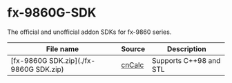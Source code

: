 # fx-9860G-SDK
The official and unofficial addon SDKs for fx-9860 series.

| File name | Source | Description |
|---|---|---|
|[fx-9860G SDK.zip](./fx-9860G SDK.zip)|[cnCalc](https://www.cncalc.org/thread-12566-1-1.html)| Supports C++98 and STL|
